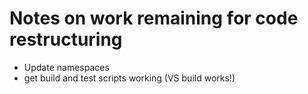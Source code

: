 # Notes on work remaining for code restructuring

 * Update namespaces
 * get build and test scripts working (VS build works!)